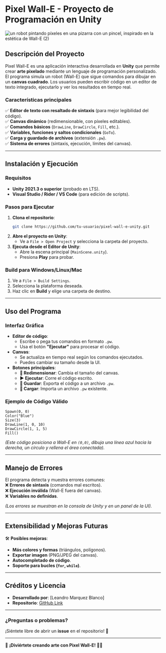 # **Pixel Wall-E - Proyecto de Programación en Unity**  
![un robot pintando píxeles en una pizarra con un pincel, inspirado en la estética de Wall-E (2)](https://github.com/user-attachments/assets/56efdf72-c9e6-4997-ae18-ad933fa8e8ea)

## **Descripción del Proyecto**  
Pixel Wall-E es una aplicación interactiva desarrollada en **Unity** que permite crear **arte pixelado** mediante un lenguaje de programación personalizado. El programa simula un robot (Wall-E) que sigue comandos para dibujar en un **canvas cuadrado**. Los usuarios pueden escribir código en un editor de texto integrado, ejecutarlo y ver los resultados en tiempo real.  

### **Características principales**  
✅ **Editor de texto con resaltado de sintaxis** (para mejor legibilidad del código).  
✅ **Canvas dinámico** (redimensionable, con píxeles editables).  
✅ **Comandos básicos** (`DrawLine`, `DrawCircle`, `Fill`, etc.).  
✅ **Variables, funciones y saltos condicionales** (`GoTo`).  
✅ **Carga y guardado de archivos** (extensión `.pw`).  
✅ **Sistema de errores** (sintaxis, ejecución, límites del canvas).  

---

## **Instalación y Ejecución**  

### **Requisitos**  
- **Unity 2021.3 o superior** (probado en LTS).  
- **Visual Studio / Rider / VS Code** (para edición de scripts).  

### **Pasos para Ejecutar**  
1. **Clona el repositorio**:  
   ```bash
   git clone https://github.com/tu-usuario/pixel-wall-e-unity.git
   ```
2. **Abre el proyecto en Unity**:  
   - Ve a `File > Open Project` y selecciona la carpeta del proyecto.  
3. **Ejecuta desde el Editor de Unity**:  
   - Abre la escena principal (`MainScene.unity`).  
   - Presiona **Play** para probar.  

### **Build para Windows/Linux/Mac**  
1. Ve a `File > Build Settings`.  
2. Selecciona la plataforma deseada.  
3. Haz clic en **Build** y elige una carpeta de destino.  

---

## **Uso del Programa**  

### **Interfaz Gráfica**  
- **Editor de código**:  
  - Escribe o pega tus comandos en formato `.pw`.  
  - Usa el botón **"Ejecutar"** para procesar el código.  
- **Canvas**:  
  - Se actualiza en tiempo real según los comandos ejecutados.  
  - Puedes cambiar su tamaño desde la UI.  
- **Botones principales**:  
  - **🔄 Redimensionar**: Cambia el tamaño del canvas.  
  - **▶️ Ejecutar**: Corre el código escrito.  
  - **💾 Guardar**: Exporta el código a un archivo `.pw`.  
  - **📂 Cargar**: Importa un archivo `.pw` existente.  

### **Ejemplo de Código Válido**  
```plaintext
Spawn(0, 0)  
Color("Blue")  
Size(3)  
DrawLine(1, 0, 10)  
DrawCircle(1, 1, 5)  
Fill()  
```
*(Este código posiciona a Wall-E en `(0,0)`, dibuja una línea azul hacia la derecha, un círculo y rellena el área conectada).*  

---

## **Manejo de Errores**  
El programa detecta y muestra errores comunes:  
❌ **Errores de sintaxis** (comandos mal escritos).  
❌ **Ejecución inválida** (Wall-E fuera del canvas).  
❌ **Variables no definidas**.  

*(Los errores se muestran en la consola de Unity y en un panel de la UI).*  

---

## **Extensibilidad y Mejoras Futuras**  
🛠 **Posibles mejoras**:  
- **Más colores y formas** (triángulos, polígonos).  
- **Exportar imagen** (PNG/JPEG del canvas).  
- **Autocompletado de código**.  
- **Soporte para bucles (`for`, `while`)**.  

---

## **Créditos y Licencia**  
- **Desarrollado por**: [Leandro Marquez Blanco]  
- **Repositorio**: [GitHub Link]([https://github.com/tu-usuario/pixel-wall-e-unity](https://github.com/Leandro-Marquez/Wall_E-SecondProject-))  

---

### **¿Preguntas o problemas?**  
¡Siéntete libre de abrir un **issue** en el repositorio! 🚀  

--- 

🔹 **¡Diviértete creando arte con Pixel Wall-E!** 🎨🤖
